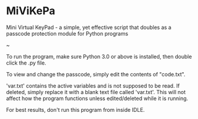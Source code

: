 # MiViKePa
 Mini Virtual KeyPad - a simple, yet effective script that doubles as a passcode protection module for Python programs
 
 ~

To run the program, make sure Python 3.0 or above is installed, then double click the .py file.

To view and change the passcode, simply edit the contents of "code.txt".

'var.txt' contains the active variables and is not supposed to be read. If deleted, simply replace it with a blank text file called 'var.txt'.
This will not affect how the program functions unless edited/deleted while it is running.

For best results, don't run this program from inside IDLE.
